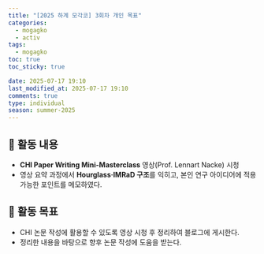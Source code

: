 ```yaml
---
title: "[2025 하계 모각코] 3회차 개인 목표"
categories:
  - mogagko
  - activ
tags:
  - mogagko
toc: true
toc_sticky: true

date: 2025-07-17 19:10
last_modified_at: 2025-07-17 19:10
comments: true
type: individual
season: summer-2025
---
```


## 📍 활동 내용
- **CHI Paper Writing Mini-Masterclass** 영상(Prof. Lennart Nacke) 시청
- 영상 요약 과정에서 **Hourglass·IMRaD 구조**를 익히고, 본인 연구 아이디어에 적용 가능한 포인트를 메모하였다.

## 📍 활동 목표

- CHI 논문 작성에 활용할 수 있도록 영상 시청 후 정리하여 블로그에 게시한다.
- 정리한 내용을 바탕으로 향후 논문 작성에 도움을 받는다.

<br>

